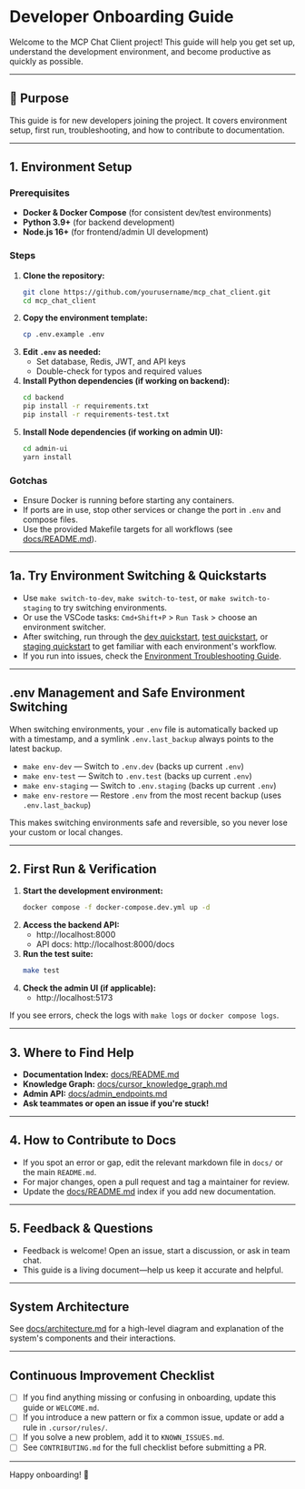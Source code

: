 # Developer Onboarding Guide

Welcome to the MCP Chat Client project! This guide will help you get set up, understand the development environment, and become productive as quickly as possible.

---

## 🚀 Purpose
This guide is for new developers joining the project. It covers environment setup, first run, troubleshooting, and how to contribute to documentation.

---

## 1. Environment Setup

### Prerequisites
- **Docker & Docker Compose** (for consistent dev/test environments)
- **Python 3.9+** (for backend development)
- **Node.js 16+** (for frontend/admin UI development)

### Steps
1. **Clone the repository:**
   ```bash
   git clone https://github.com/yourusername/mcp_chat_client.git
   cd mcp_chat_client
   ```
2. **Copy the environment template:**
   ```bash
   cp .env.example .env
   ```
3. **Edit `.env` as needed:**
   - Set database, Redis, JWT, and API keys
   - Double-check for typos and required values
4. **Install Python dependencies (if working on backend):**
   ```bash
   cd backend
   pip install -r requirements.txt
   pip install -r requirements-test.txt
   ```
5. **Install Node dependencies (if working on admin UI):**
   ```bash
   cd admin-ui
   yarn install
   ```

### Gotchas
- Ensure Docker is running before starting any containers.
- If ports are in use, stop other services or change the port in `.env` and compose files.
- Use the provided Makefile targets for all workflows (see [docs/README.md](README.md)).

---

## 1a. Try Environment Switching & Quickstarts

- Use `make switch-to-dev`, `make switch-to-test`, or `make switch-to-staging` to try switching environments.
- Or use the VSCode tasks: `Cmd+Shift+P` > `Run Task` > choose an environment switcher.
- After switching, run through the [dev quickstart](dev_quickstart.md), [test quickstart](test_quickstart.md), or [staging quickstart](staging_quickstart.md) to get familiar with each environment's workflow.
- If you run into issues, check the [Environment Troubleshooting Guide](env_troubleshooting.md).

---

## .env Management and Safe Environment Switching

When switching environments, your `.env` file is automatically backed up with a timestamp, and a symlink `.env.last_backup` always points to the latest backup.

- `make env-dev` — Switch to `.env.dev` (backs up current `.env`)
- `make env-test` — Switch to `.env.test` (backs up current `.env`)
- `make env-staging` — Switch to `.env.staging` (backs up current `.env`)
- `make env-restore` — Restore `.env` from the most recent backup (uses `.env.last_backup`)

This makes switching environments safe and reversible, so you never lose your custom or local changes.

---

## 2. First Run & Verification

1. **Start the development environment:**
   ```bash
   docker compose -f docker-compose.dev.yml up -d
   ```
2. **Access the backend API:**
   - http://localhost:8000
   - API docs: http://localhost:8000/docs
3. **Run the test suite:**
   ```bash
   make test
   ```
4. **Check the admin UI (if applicable):**
   - http://localhost:5173

If you see errors, check the logs with `make logs` or `docker compose logs`.

---

## 3. Where to Find Help
- **Documentation Index:** [docs/README.md](README.md)
- **Knowledge Graph:** [docs/cursor_knowledge_graph.md](cursor_knowledge_graph.md)
- **Admin API:** [docs/admin_endpoints.md](admin_endpoints.md)
- **Ask teammates or open an issue if you're stuck!**

---

## 4. How to Contribute to Docs
- If you spot an error or gap, edit the relevant markdown file in `docs/` or the main `README.md`.
- For major changes, open a pull request and tag a maintainer for review.
- Update the [docs/README.md](README.md) index if you add new documentation.

---

## 5. Feedback & Questions
- Feedback is welcome! Open an issue, start a discussion, or ask in team chat.
- This guide is a living document—help us keep it accurate and helpful.

---

## System Architecture

See [docs/architecture.md](architecture.md) for a high-level diagram and explanation of the system's components and their interactions.

---

## Continuous Improvement Checklist

- [ ] If you find anything missing or confusing in onboarding, update this guide or `WELCOME.md`.
- [ ] If you introduce a new pattern or fix a common issue, update or add a rule in `.cursor/rules/`.
- [ ] If you solve a new problem, add it to `KNOWN_ISSUES.md`.
- [ ] See `CONTRIBUTING.md` for the full checklist before submitting a PR.

---

Happy onboarding! 🎉 